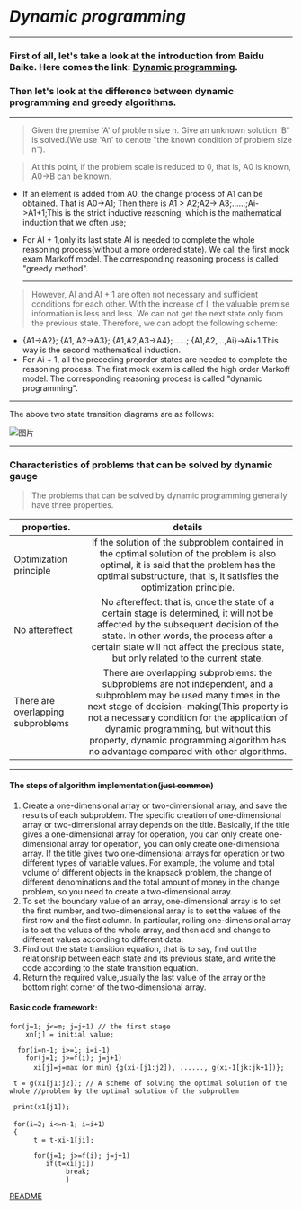 # ***Dynamic programming***

************

### First of all, let's take a look at the introduction from Baidu Baike. Here comes the link: [Dynamic programming](https://baike.baidu.com/item/%E5%8A%A8%E6%80%81%E8%A7%84%E5%88%92/529408?fr=aladdin).

### Then let's look at the difference between dynamic programming and greedy algorithms.

---------

> Given the premise 'A' of  problem size n. Give an unknown solution 'B' is solved.(We use 'An' to denote "the known condition of problem size n").

> At this point, if the problem scale is reduced to 0, that is, A0 is known, A0->B can be known.

- If an element is added from A0, the change process of A1 can be obtained. That is A0->A1; Then there is A1 > A2;A2-> A3;……;Ai->A1+1;This is the strict inductive reasoning, which is the mathematical induction that we often use;

- For AI + 1,only its last state AI is needed to complete the whole reasoning process(without a more ordered state). We call the first mock exam Markoff model. The corresponding reasoning process is called "greedy method".

  ******************

> However, AI and AI + 1 are often not necessary and sufficient conditions for each other. With the increase of I, the valuable premise information is less and less. We can not get the next state only from the previous state. Therefore, we can adopt the following scheme:

- {A1->A2}; {A1, A2->A3}; {A1,A2,A3->A4};……; {A1,A2,...,Ai}->Ai+1.This way is the second mathematical induction.
- For Ai + 1, all the preceding preorder states are needed to complete the reasoning process. The first mock exam is called the high order Markoff model. The corresponding reasoning process is called "dynamic programming".

--------------------------

The above two state transition diagrams are as follows:

![图片](https://images2015.cnblogs.com/blog/731104/201604/731104-20160409090651359-667895634.jpg)

---------------------

### Characteristics of problems that can be solved by dynamic gauge

> The problems that can be solved by dynamic programming generally have three properties.



| properties.                       |                           details                            |
| --------------------------------- | :----------------------------------------------------------: |
| Optimization principle            | If the solution of the subproblem contained in the optimal solution of the problem is also optimal, it is said that the problem has the optimal substructure, that is, it satisfies the optimization principle. |
| No aftereffect                    | No aftereffect: that is, once the state of a certain stage is determined, it will not be affected by the subsequent decision of the state. In other words, the process after a certain state will not affect the precious state, but only related to the current state. |
| There are overlapping subproblems | There are overlapping subproblems: the subproblems are not independent, and a subproblem may be used many times in the next stage of decision-making(This property is not a necessary condition for the application of dynamic programming, but without this property, dynamic programming algorithm has no advantage compared with other algorithms. |

------------------------

#### The steps of algorithm implementation(~~just common~~)

1. Create a one-dimensional array or two-dimensional array, and save the results of each subproblem. The specific creation of one-dimensional array or two-dimensional array depends on the title. Basically, if the title gives a one-dimensional array for operation, you can only create one-dimensional array for operation, you can only create one-dimensional array. If the title gives two one-dimensional arrays for operation or two different types of variable values. For example, the volume and total volume of different objects in the knapsack problem, the change of different denominations and the total amount of money in the change problem, so you need to create a two-dimensional array.
2. To set the boundary value of an array, one-dimensional array is to set the first number, and two-dimensional array is to set the values of the first row and the first column. In particular, rolling one-dimensional array is to set the values of the whole array, and then add and change to different values according to different data.
3. Find out the state transition equation, that is to say, find out the relationship between each state and its previous state, and write the code according to the state transition equation.
4. Return the required value,usually the last value of the array or the bottom right corner of the two-dimensional array.

#### Basic code framework:

```
for(j=1; j<=m; j=j+1) // the first stage
    xn[j] = initial value;
 
  for(i=n-1; i>=1; i=i-1)
    for(j=1; j>=f(i); j=j+1)
      xi[j]=j=max（or min）{g(xi-[j1:j2]), ......, g(xi-1[jk:jk+1])};
 
 t = g(x1[j1:j2]); // A scheme of solving the optimal solution of the whole //problem by the optimal solution of the subproblem
 
 print(x1[j1]);
 
 for(i=2; i<=n-1; i=i+1）
 {  
      t = t-xi-1[ji];
 
      for(j=1; j>=f(i); j=j+1)
         if(t=xi[ji])
              break;
              }
```









[README](/README.md)

